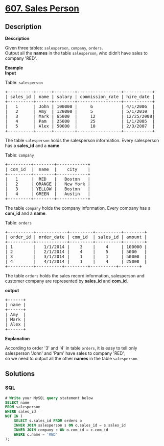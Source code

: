 # [607. Sales Person](https://leetcode.com/problems/sales-person)



## Description

<p><b>Description</b></p>

<p>Given three tables: <code>salesperson</code>, <code>company</code>, <code>orders</code>.<br />
Output all the <b>names</b> in the table <code>salesperson</code>, who didn&rsquo;t have sales to company &#39;RED&#39;.</p>

<p><b>Example</b><br />
<b>Input</b></p>

<p>Table: <code>salesperson</code></p>

<pre>
+----------+------+--------+-----------------+-----------+
| sales_id | name | salary | commission_rate | hire_date |
+----------+------+--------+-----------------+-----------+
|   1      | John | 100000 |     6           | 4/1/2006  |
|   2      | Amy  | 120000 |     5           | 5/1/2010  |
|   3      | Mark | 65000  |     12          | 12/25/2008|
|   4      | Pam  | 25000  |     25          | 1/1/2005  |
|   5      | Alex | 50000  |     10          | 2/3/2007  |
+----------+------+--------+-----------------+-----------+
</pre>
The table <code>salesperson</code> holds the salesperson information. Every salesperson has a <b>sales_id</b> and a <b>name</b>.

<p>Table: <code>company</code></p>

<pre>
+---------+--------+------------+
| com_id  |  name  |    city    |
+---------+--------+------------+
|   1     |  RED   |   Boston   |
|   2     | ORANGE |   New York |
|   3     | YELLOW |   Boston   |
|   4     | GREEN  |   Austin   |
+---------+--------+------------+
</pre>
The table <code>company</code> holds the company information. Every company has a <b>com_id</b> and a <b>name</b>.

<p>Table: <code>orders</code></p>

<pre>
+----------+------------+---------+----------+--------+
| order_id | order_date | com_id  | sales_id | amount |
+----------+------------+---------+----------+--------+
| 1        |   1/1/2014 |    3    |    4     | 100000 |
| 2        |   2/1/2014 |    4    |    5     | 5000   |
| 3        |   3/1/2014 |    1    |    1     | 50000  |
| 4        |   4/1/2014 |    1    |    4     | 25000  |
+----------+----------+---------+----------+--------+
</pre>
The table <code>orders</code> holds the sales record information, salesperson and customer company are represented by <b>sales_id</b> and <b>com_id</b>.

<p><b>output</b></p>

<pre>
+------+
| name | 
+------+
| Amy  | 
| Mark | 
| Alex |
+------+
</pre>

<p><b>Explanation</b></p>

<p>According to order &#39;3&#39; and &#39;4&#39; in table <code>orders</code>, it is easy to tell only salesperson &#39;John&#39; and &#39;Pam&#39; have sales to company &#39;RED&#39;,<br />
so we need to output all the other <b>names</b> in the table <code>salesperson</code>.</p>


## Solutions

<!-- tabs:start -->

### **SQL**

```sql
# Write your MySQL query statement below
SELECT name
FROM salesperson
WHERE sales_id
NOT IN (
    SELECT s.sales_id FROM orders o
    INNER JOIN salesperson s ON o.sales_id = s.sales_id
    INNER JOIN company c ON o.com_id = c.com_id
    WHERE c.name = 'RED'
);
```

<!-- tabs:end -->

